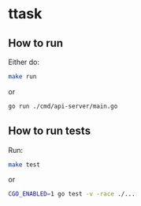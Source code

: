 # ttask

## How to run

Either do:

```bash
make run
```

or

```bash
go run ./cmd/api-server/main.go
```

## How to run tests

Run:

```bash
make test
```

or

```bash
CGO_ENABLED=1 go test -v -race ./...
```
